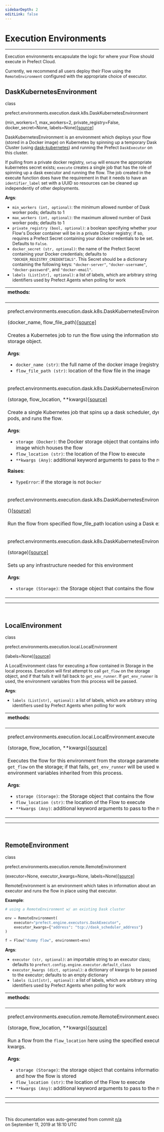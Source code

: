 ```yaml
---
sidebarDepth: 2
editLink: false
---
```

# Execution Environments
---
Execution environments encapsulate the logic for where your Flow should execute in Prefect Cloud.

Currently, we recommend all users deploy their Flow using the `RemoteEnvironment` configured with the
appropriate choice of executor.
 ## DaskKubernetesEnvironment
 <div class='class-sig' id='prefect-environments-execution-dask-k8s-daskkubernetesenvironment'><p class="prefect-sig">class </p><p class="prefect-class">prefect.environments.execution.dask.k8s.DaskKubernetesEnvironment</p>(min_workers=1, max_workers=2, private_registry=False, docker_secret=None, labels=None)<span class="source"><a href="https://github.com/PrefectHQ/prefect/blob/master/src/prefect/environments/execution/dask/k8s.py#L21">[source]</a></span></div>

DaskKubernetesEnvironment is an environment which deploys your flow (stored in a Docker image) on Kubernetes by spinning up a temporary Dask Cluster (using [dask-kubernetes](https://kubernetes.dask.org/en/latest/)) and running the Prefect `DaskExecutor` on this cluster.

If pulling from a private docker registry, `setup` will ensure the appropriate kubernetes secret exists; `execute` creates a single job that has the role of spinning up a dask executor and running the flow. The job created in the execute function does have the requirement in that it needs to have an `identifier_label` set with a UUID so resources can be cleaned up independently of other deployments.

**Args**:     <ul class="args"><li class="args">`min_workers (int, optional)`: the minimum allowed number of Dask worker pods; defaults to 1     </li><li class="args">`max_workers (int, optional)`: the maximum allowed number of Dask worker pods; defaults to 1     </li><li class="args">`private_registry (bool, optional)`: a boolean specifying whether your Flow's Docker container will be in a private         Docker registry; if so, requires a Prefect Secret containing your docker credentials to be set.         Defaults to `False`.     </li><li class="args">`docker_secret (str, optional)`: the name of the Prefect Secret containing your Docker credentials; defaults to         `"DOCKER_REGISTRY_CREDENTIALS"`.  This Secret should be a dictionary containing the following keys: `"docker-server"`,         `"docker-username"`, `"docker-password"`, and `"docker-email"`.     </li><li class="args">`labels (List[str], optional)`: a list of labels, which are arbitrary string identifiers used by Prefect         Agents when polling for work</li></ul>

|methods: &nbsp;&nbsp;&nbsp;&nbsp;&nbsp;&nbsp;&nbsp;&nbsp;&nbsp;&nbsp;&nbsp;&nbsp;&nbsp;&nbsp;&nbsp;&nbsp;&nbsp;&nbsp;&nbsp;&nbsp;&nbsp;&nbsp;&nbsp;&nbsp;&nbsp;&nbsp;&nbsp;&nbsp;&nbsp;&nbsp;&nbsp;&nbsp;&nbsp;&nbsp;&nbsp;&nbsp;&nbsp;&nbsp;&nbsp;&nbsp;&nbsp;&nbsp;&nbsp;&nbsp;&nbsp;&nbsp;&nbsp;&nbsp;&nbsp;&nbsp;&nbsp;&nbsp;&nbsp;&nbsp;&nbsp;&nbsp;&nbsp;&nbsp;&nbsp;&nbsp;&nbsp;&nbsp;&nbsp;&nbsp;&nbsp;&nbsp;&nbsp;&nbsp;&nbsp;&nbsp;&nbsp;&nbsp;&nbsp;&nbsp;&nbsp;&nbsp;&nbsp;&nbsp;&nbsp;&nbsp;&nbsp;&nbsp;&nbsp;&nbsp;&nbsp;&nbsp;&nbsp;&nbsp;&nbsp;&nbsp;&nbsp;&nbsp;&nbsp;&nbsp;&nbsp;&nbsp;&nbsp;&nbsp;&nbsp;&nbsp;&nbsp;&nbsp;&nbsp;&nbsp;&nbsp;&nbsp;&nbsp;&nbsp;&nbsp;&nbsp;&nbsp;&nbsp;&nbsp;&nbsp;&nbsp;&nbsp;&nbsp;&nbsp;&nbsp;&nbsp;&nbsp;&nbsp;&nbsp;&nbsp;&nbsp;&nbsp;&nbsp;&nbsp;&nbsp;&nbsp;&nbsp;&nbsp;&nbsp;&nbsp;&nbsp;&nbsp;&nbsp;&nbsp;&nbsp;&nbsp;&nbsp;&nbsp;&nbsp;&nbsp;&nbsp;&nbsp;&nbsp;&nbsp;&nbsp;&nbsp;|
|:----|
 | <div class='method-sig' id='prefect-environments-execution-dask-k8s-daskkubernetesenvironment-create-flow-run-job'><p class="prefect-class">prefect.environments.execution.dask.k8s.DaskKubernetesEnvironment.create_flow_run_job</p>(docker_name, flow_file_path)<span class="source"><a href="https://github.com/PrefectHQ/prefect/blob/master/src/prefect/environments/execution/dask/k8s.py#L162">[source]</a></span></div>
<p class="methods">Creates a Kubernetes job to run the flow using the information stored on the Docker storage object.<br><br>**Args**:     <ul class="args"><li class="args">`docker_name (str)`: the full name of the docker image (registry/name:tag)     </li><li class="args">`flow_file_path (str)`: location of the flow file in the image</li></ul></p>|
 | <div class='method-sig' id='prefect-environments-execution-dask-k8s-daskkubernetesenvironment-execute'><p class="prefect-class">prefect.environments.execution.dask.k8s.DaskKubernetesEnvironment.execute</p>(storage, flow_location, **kwargs)<span class="source"><a href="https://github.com/PrefectHQ/prefect/blob/master/src/prefect/environments/execution/dask/k8s.py#L95">[source]</a></span></div>
<p class="methods">Create a single Kubernetes job that spins up a dask scheduler, dynamically creates worker pods, and runs the flow.<br><br>**Args**:     <ul class="args"><li class="args">`storage (Docker)`: the Docker storage object that contains information relating         to the image which houses the flow     </li><li class="args">`flow_location (str)`: the location of the Flow to execute     </li><li class="args">`**kwargs (Any)`: additional keyword arguments to pass to the runner</li></ul>**Raises**:     <ul class="args"><li class="args">`TypeError`: if the storage is not `Docker`</li></ul></p>|
 | <div class='method-sig' id='prefect-environments-execution-dask-k8s-daskkubernetesenvironment-run-flow'><p class="prefect-class">prefect.environments.execution.dask.k8s.DaskKubernetesEnvironment.run_flow</p>()<span class="source"><a href="https://github.com/PrefectHQ/prefect/blob/master/src/prefect/environments/execution/dask/k8s.py#L197">[source]</a></span></div>
<p class="methods">Run the flow from specified flow_file_path location using a Dask executor</p>|
 | <div class='method-sig' id='prefect-environments-execution-dask-k8s-daskkubernetesenvironment-setup'><p class="prefect-class">prefect.environments.execution.dask.k8s.DaskKubernetesEnvironment.setup</p>(storage)<span class="source"><a href="https://github.com/PrefectHQ/prefect/blob/master/src/prefect/environments/execution/dask/k8s.py#L64">[source]</a></span></div>
<p class="methods">Sets up any infrastructure needed for this environment<br><br>**Args**:     <ul class="args"><li class="args">`storage (Storage)`: the Storage object that contains the flow</li></ul></p>|

---
<br>

 ## LocalEnvironment
 <div class='class-sig' id='prefect-environments-execution-local-localenvironment'><p class="prefect-sig">class </p><p class="prefect-class">prefect.environments.execution.local.LocalEnvironment</p>(labels=None)<span class="source"><a href="https://github.com/PrefectHQ/prefect/blob/master/src/prefect/environments/execution/local.py#L9">[source]</a></span></div>

A LocalEnvironment class for executing a flow contained in Storage in the local process. Execution will first attempt to call `get_flow` on the storage object, and if that fails it will fall back to `get_env_runner`.  If `get_env_runner` is used, the environment variables from this process will be passed.

**Args**:     <ul class="args"><li class="args">`labels (List[str], optional)`: a list of labels, which are arbitrary string identifiers used by Prefect         Agents when polling for work</li></ul>

|methods: &nbsp;&nbsp;&nbsp;&nbsp;&nbsp;&nbsp;&nbsp;&nbsp;&nbsp;&nbsp;&nbsp;&nbsp;&nbsp;&nbsp;&nbsp;&nbsp;&nbsp;&nbsp;&nbsp;&nbsp;&nbsp;&nbsp;&nbsp;&nbsp;&nbsp;&nbsp;&nbsp;&nbsp;&nbsp;&nbsp;&nbsp;&nbsp;&nbsp;&nbsp;&nbsp;&nbsp;&nbsp;&nbsp;&nbsp;&nbsp;&nbsp;&nbsp;&nbsp;&nbsp;&nbsp;&nbsp;&nbsp;&nbsp;&nbsp;&nbsp;&nbsp;&nbsp;&nbsp;&nbsp;&nbsp;&nbsp;&nbsp;&nbsp;&nbsp;&nbsp;&nbsp;&nbsp;&nbsp;&nbsp;&nbsp;&nbsp;&nbsp;&nbsp;&nbsp;&nbsp;&nbsp;&nbsp;&nbsp;&nbsp;&nbsp;&nbsp;&nbsp;&nbsp;&nbsp;&nbsp;&nbsp;&nbsp;&nbsp;&nbsp;&nbsp;&nbsp;&nbsp;&nbsp;&nbsp;&nbsp;&nbsp;&nbsp;&nbsp;&nbsp;&nbsp;&nbsp;&nbsp;&nbsp;&nbsp;&nbsp;&nbsp;&nbsp;&nbsp;&nbsp;&nbsp;&nbsp;&nbsp;&nbsp;&nbsp;&nbsp;&nbsp;&nbsp;&nbsp;&nbsp;&nbsp;&nbsp;&nbsp;&nbsp;&nbsp;&nbsp;&nbsp;&nbsp;&nbsp;&nbsp;&nbsp;&nbsp;&nbsp;&nbsp;&nbsp;&nbsp;&nbsp;&nbsp;&nbsp;&nbsp;&nbsp;&nbsp;&nbsp;&nbsp;&nbsp;&nbsp;&nbsp;&nbsp;&nbsp;&nbsp;&nbsp;&nbsp;&nbsp;&nbsp;&nbsp;&nbsp;|
|:----|
 | <div class='method-sig' id='prefect-environments-execution-local-localenvironment-execute'><p class="prefect-class">prefect.environments.execution.local.LocalEnvironment.execute</p>(storage, flow_location, **kwargs)<span class="source"><a href="https://github.com/PrefectHQ/prefect/blob/master/src/prefect/environments/execution/local.py#L24">[source]</a></span></div>
<p class="methods">Executes the flow for this environment from the storage parameter, by calling `get_flow` on the storage; if that fails, `get_env_runner` will be used with the OS environment variables inherited from this process.<br><br>**Args**:     <ul class="args"><li class="args">`storage (Storage)`: the Storage object that contains the flow     </li><li class="args">`flow_location (str)`: the location of the Flow to execute     </li><li class="args">`**kwargs (Any)`: additional keyword arguments to pass to the runner</li></ul></p>|

---
<br>

 ## RemoteEnvironment
 <div class='class-sig' id='prefect-environments-execution-remote-remoteenvironment'><p class="prefect-sig">class </p><p class="prefect-class">prefect.environments.execution.remote.RemoteEnvironment</p>(executor=None, executor_kwargs=None, labels=None)<span class="source"><a href="https://github.com/PrefectHQ/prefect/blob/master/src/prefect/environments/execution/remote.py#L12">[source]</a></span></div>

RemoteEnvironment is an environment which takes in information about an executor and runs the flow in place using that executor.

**Example**: 
```python
# using a RemoteEnvironment w/ an existing Dask cluster

env = RemoteEnvironment(
    executor="prefect.engine.executors.DaskExecutor",
    executor_kwargs={"address": "tcp://dask_scheduler_address"}
)

f = Flow("dummy flow", environment=env)

```

**Args**:     <ul class="args"><li class="args">`executor (str, optional)`: an importable string to an executor class; defaults         to `prefect.config.engine.executor.default_class`     </li><li class="args">`executor_kwargs (dict, optional)`: a dictionary of kwargs to be passed to         the executor; defaults to an empty dictionary     </li><li class="args">`labels (List[str], optional)`: a list of labels, which are arbitrary string identifiers used by Prefect         Agents when polling for work</li></ul>

|methods: &nbsp;&nbsp;&nbsp;&nbsp;&nbsp;&nbsp;&nbsp;&nbsp;&nbsp;&nbsp;&nbsp;&nbsp;&nbsp;&nbsp;&nbsp;&nbsp;&nbsp;&nbsp;&nbsp;&nbsp;&nbsp;&nbsp;&nbsp;&nbsp;&nbsp;&nbsp;&nbsp;&nbsp;&nbsp;&nbsp;&nbsp;&nbsp;&nbsp;&nbsp;&nbsp;&nbsp;&nbsp;&nbsp;&nbsp;&nbsp;&nbsp;&nbsp;&nbsp;&nbsp;&nbsp;&nbsp;&nbsp;&nbsp;&nbsp;&nbsp;&nbsp;&nbsp;&nbsp;&nbsp;&nbsp;&nbsp;&nbsp;&nbsp;&nbsp;&nbsp;&nbsp;&nbsp;&nbsp;&nbsp;&nbsp;&nbsp;&nbsp;&nbsp;&nbsp;&nbsp;&nbsp;&nbsp;&nbsp;&nbsp;&nbsp;&nbsp;&nbsp;&nbsp;&nbsp;&nbsp;&nbsp;&nbsp;&nbsp;&nbsp;&nbsp;&nbsp;&nbsp;&nbsp;&nbsp;&nbsp;&nbsp;&nbsp;&nbsp;&nbsp;&nbsp;&nbsp;&nbsp;&nbsp;&nbsp;&nbsp;&nbsp;&nbsp;&nbsp;&nbsp;&nbsp;&nbsp;&nbsp;&nbsp;&nbsp;&nbsp;&nbsp;&nbsp;&nbsp;&nbsp;&nbsp;&nbsp;&nbsp;&nbsp;&nbsp;&nbsp;&nbsp;&nbsp;&nbsp;&nbsp;&nbsp;&nbsp;&nbsp;&nbsp;&nbsp;&nbsp;&nbsp;&nbsp;&nbsp;&nbsp;&nbsp;&nbsp;&nbsp;&nbsp;&nbsp;&nbsp;&nbsp;&nbsp;&nbsp;&nbsp;&nbsp;&nbsp;&nbsp;&nbsp;&nbsp;&nbsp;|
|:----|
 | <div class='method-sig' id='prefect-environments-execution-remote-remoteenvironment-execute'><p class="prefect-class">prefect.environments.execution.remote.RemoteEnvironment.execute</p>(storage, flow_location, **kwargs)<span class="source"><a href="https://github.com/PrefectHQ/prefect/blob/master/src/prefect/environments/execution/remote.py#L48">[source]</a></span></div>
<p class="methods">Run a flow from the `flow_location` here using the specified executor and executor kwargs.<br><br>**Args**:     <ul class="args"><li class="args">`storage (Storage)`: the storage object that contains information relating         to where and how the flow is stored     </li><li class="args">`flow_location (str)`: the location of the Flow to execute     </li><li class="args">`**kwargs (Any)`: additional keyword arguments to pass to the runner</li></ul></p>|

---
<br>


<p class="auto-gen">This documentation was auto-generated from commit <a href='https://github.com/PrefectHQ/prefect/commit/n/a'>n/a</a> </br>on September 11, 2019 at 18:10 UTC</p>